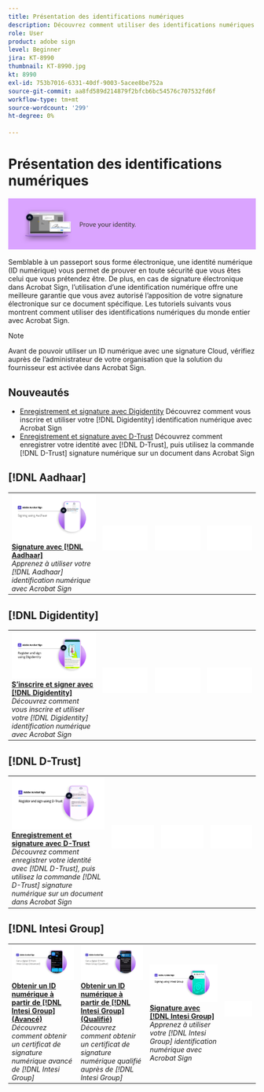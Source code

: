 ```yaml
---
title: Présentation des identifications numériques
description: Découvrez comment utiliser des identifications numériques du monde entier avec Acrobat Sign
role: User
product: adobe sign
level: Beginner
jira: KT-8990
thumbnail: KT-8990.jpg
kt: 8990
exl-id: 753b7016-6331-40df-9003-5acee8be752a
source-git-commit: aa8fd589d214879f2bfcb6bc54576c707532fd6f
workflow-type: tm+mt
source-wordcount: '299'
ht-degree: 0%

---
```


# Présentation des identifications numériques

![Image d’identification numérique Sign](../assets/Hero-DigitalID.png)

Semblable à un passeport sous forme électronique, une identité numérique (ID numérique) vous permet de prouver en toute sécurité que vous êtes celui que vous prétendez être. De plus, en cas de signature électronique dans Acrobat Sign, l’utilisation d’une identification numérique offre une meilleure garantie que vous avez autorisé l’apposition de votre signature électronique sur ce document spécifique. Les tutoriels suivants vous montrent comment utiliser des identifications numériques du monde entier avec Acrobat Sign.

>[!NOTE]
>
>Avant de pouvoir utiliser un ID numérique avec une signature Cloud, vérifiez auprès de l’administrateur de votre organisation que la solution du fournisseur est activée dans Acrobat Sign.

## Nouveautés

* [Enregistrement et signature avec Digidentity](digidentity-sign.md)
Découvrez comment vous inscrire et utiliser votre [!DNL Digidentity] identification numérique avec Acrobat Sign
* [Enregistrement et signature avec D-Trust](d-trust.md)
Découvrez comment enregistrer votre identité avec [!DNL D-Trust], puis utilisez la commande [!DNL D-Trust] signature numérique sur un document dans Acrobat Sign

## [!DNL Aadhaar]

<table style="table-layout:fixed">
<tr>
 <td>
    <a href="aadhaar-sign.md">
      <img alt="Signature avec [!DNL Aadhaar]" src="assets/Aadhaarsign_1280.png" />
    </a>
    <div>
    <a href="aadhaar-sign.md"><strong>Signature avec [!DNL Aadhaar]</strong></a>
    </div>
    <em>Apprenez à utiliser votre [!DNL Aadhaar] identification numérique avec Acrobat Sign</em>
    <br>
  </td>
  <td>
    <img alt="Espaceur" src="../assets/Whitespacer.png" />
    <div>
    <br>
  </td>
  <td>
    <img alt="Espaceur" src="../assets/Whitespacer.png" />
    <div>
    <br>
  </td>
  <td>
    <img alt="Espaceur" src="../assets/Whitespacer.png" />
    <div>
    <br>
  </td>
</tr>
</table>

## [!DNL Digidentity]

<table style="table-layout:fixed">
<tr>
  <td>
    <a href="digidentity-sign.md">
      <img alt="Inscrivez-vous et signez avec un [!DNL Digidentity] identification numérique" src="assets/Digidentitysign_1280.png" />
    </a>
    <div>
    <a href="digidentity-sign.md"><strong>S’inscrire et signer avec [!DNL Digidentity]</strong></a>
    </div>
    <em>Découvrez comment vous inscrire et utiliser votre [!DNL Digidentity] identification numérique avec Acrobat Sign</em>
    <br>
  </td>
  <td>
    <img alt="Espaceur" src="../assets/Whitespacer.png" />
    <div>
    <br>
  </td>
  <td>
    <img alt="Espaceur" src="../assets/Whitespacer.png" />
    <div>
    <br>
  </td>
  <td>
    <img alt="Espaceur" src="../assets/Whitespacer.png" />
    <div>
    <br>
  </td>
</tr>
</table>

## [!DNL D-Trust]

<table style="table-layout:fixed">
<tr>
  <td>
    <a href="d-trust.md">
      <img alt="Enregistrement et signature avec D-Trust" src="assets/Dtrust.png" />
    </a>
    <div>
    <a href="d-trust.md"><strong>Enregistrement et signature avec D-Trust</strong></a>
    </div>
    <em>Découvrez comment enregistrer votre identité avec [!DNL D-Trust], puis utilisez la commande [!DNL D-Trust] signature numérique sur un document dans Acrobat Sign</em>
    <br>
  </td>
  <td>
    <img alt="Espaceur" src="../assets/Whitespacer.png" />
    <div>
    <br>
  </td>
  <td>
    <img alt="Espaceur" src="../assets/Whitespacer.png" />
    <div>
    <br>
  </td>
  <td>
    <img alt="Espaceur" src="../assets/Whitespacer.png" />
    <div>
    <br>
  </td>
  </tr>
  </table>

## [!DNL Intesi Group]

<table style="table-layout:fixed">
<tr>
  <td>
    <a href="intesi-advanced.md">
      <img alt="Obtenir un ID numérique de l’Intesi Group (avancé)" src="assets/IntesiAdvanced_1280.png" />
    </a>
    <div>
    <a href="intesi-advanced.md"><strong>Obtenir un ID numérique à partir de [!DNL Intesi Group] (Avancé)</strong></a>
    </div>
    <em>Découvrez comment obtenir un certificat de signature numérique avancé de [!DNL Intesi Group]</em>
    <br>
  </td>
  <td>
    <a href="intesi-qualified.md">
      <img alt="Obtenir un ID numérique à partir de [!DNL Intesi Group] (Qualifié)" src="assets/IntesiQualified_1280.png" />
    </a>
    <div>
    <a href="intesi-qualified.md"><strong>Obtenir un ID numérique à partir de [!DNL Intesi Group] (Qualifié)</strong></a>
    </div>
    <em>Découvrez comment obtenir un certificat de signature numérique qualifié auprès de [!DNL Intesi Group]</em>
    <br>
  </td>
  <td>
    <a href="intesi-sign.md">
      <img alt="Signature avec l’Intesi Group" src="assets/IntesiSign_1280.png" />
    </a>
    <div>
    <a href="intesi-sign.md"><strong>Signature avec [!DNL Intesi Group]</strong></a>
    </div>
    <em>Apprenez à utiliser votre [!DNL Intesi Group] identification numérique avec Acrobat Sign</em>
    <br>
  </td>
  <td>
    <img alt="Espaceur" src="../assets/Whitespacer.png" />
    <div>
    <br>
  </td>
</tr>
</table>
